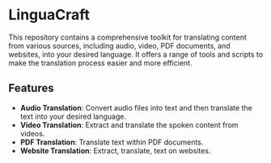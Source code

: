 # LinguaCraft

This repository contains a comprehensive toolkit for translating content from various sources, including audio, video, PDF documents, and websites, into your desired language. It offers a range of tools and scripts to make the translation process easier and more efficient.

## Features

- **Audio Translation**: Convert audio files into text and then translate the text into your desired language.
- **Video Translation**: Extract and translate the spoken content from videos.
- **PDF Translation**: Translate text within PDF documents.
- **Website Translation**: Extract, translate, text on websites.

